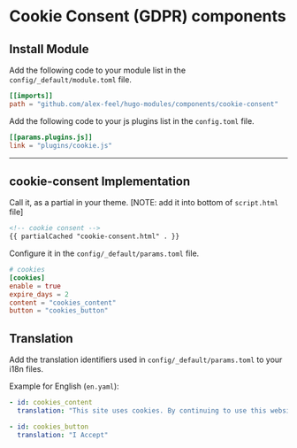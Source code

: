 # Cookie Consent (GDPR) components

## Install Module

Add the following code to your module list in the `config/_default/module.toml` file.

```toml
[[imports]]
path = "github.com/alex-feel/hugo-modules/components/cookie-consent"
```

Add the following code to your js plugins list in the `config.toml` file.

```toml
[[params.plugins.js]]
link = "plugins/cookie.js"
```

<hr>

## cookie-consent Implementation

Call it, as a partial in your theme. [NOTE: add it into bottom of `script.html` file]

```html
<!-- cookie consent -->
{{ partialCached "cookie-consent.html" . }}
```

Configure it in the `config/_default/params.toml` file.

```toml
# cookies
[cookies]
enable = true
expire_days = 2
content = "cookies_content"
button = "cookies_button"
```

## Translation

Add the translation identifiers used in `config/_default/params.toml` to your i18n files.

Example for English (`en.yaml`):

```yaml
- id: cookies_content
  translation: "This site uses cookies. By continuing to use this website, you agree to their use."

- id: cookies_button
  translation: "I Accept"
```
